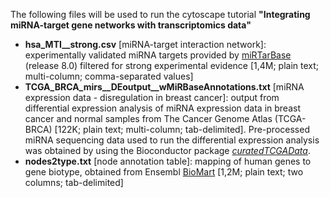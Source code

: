 The following files will be used to run the cytoscape tutorial **"Integrating miRNA-target gene networks with transcriptomics data"**
- **hsa_MTI__strong.csv** [miRNA-target interaction network]: experimentally validated miRNA targets provided by [miRTarBase](https://mirtarbase.cuhk.edu.cn/) (release 8.0) filtered for strong experimental evidence [1,4M; plain text; multi-column; comma-separated values]
- **TCGA_BRCA_mirs__DEoutput__wMiRBaseAnnotations.txt** [miRNA expression data - disregulation in breast cancer]: output from differential expression analysis of miRNA expression data in breast cancer and normal samples from The Cancer Genome Atlas (TCGA-BRCA) [122K; plain text; multi-column; tab-delimited]. Pre-processed miRNA sequencing data used to run the differential expression analysis was obtained by using the Bioconductor package [*curatedTCGAData*](https://bioconductor.org/packages/release/data/experiment/vignettes/curatedTCGAData/inst/doc/curatedTCGAData.html).
- **nodes2type.txt** [node annotation table]:  mapping of human genes to gene biotype, obtained from Ensembl [BioMart](https://www.ensembl.org/biomart/martview/) [1,2M; plain text; two columns; tab-delimited]
